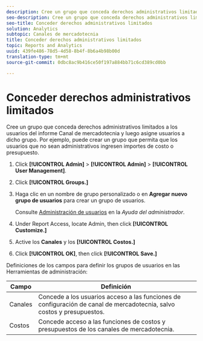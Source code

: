 ```yaml
---
description: Cree un grupo que conceda derechos administrativos limitados a los usuarios del informe Canal de mercadotecnia y luego asigne usuarios a dicho grupo. Por ejemplo, puede crear un grupo que permita que los usuarios que no sean administrativos ingresen importes de costo o presupuesto.
seo-description: Cree un grupo que conceda derechos administrativos limitados a los usuarios del informe Canal de mercadotecnia y luego asigne usuarios a dicho grupo. Por ejemplo, puede crear un grupo que permita que los usuarios que no sean administrativos ingresen importes de costo o presupuesto.
seo-title: Conceder derechos administrativos limitados
solution: Analytics
subtopic: Canales de mercadotecnia
title: Conceder derechos administrativos limitados
topic: Reports and Analytics
uuid: 439fe486-78d5-4d58-8b4f-8b6a4b98b00d
translation-type: tm+mt
source-git-commit: 0dbc8ac9b416ce50f197a884bb71c6cd389cd0bb

---
```



# Conceder derechos administrativos limitados

Cree un grupo que conceda derechos administrativos limitados a los usuarios del informe Canal de mercadotecnia y luego asigne usuarios a dicho grupo. Por ejemplo, puede crear un grupo que permita que los usuarios que no sean administrativos ingresen importes de costo o presupuesto.

1. Click **[!UICONTROL Admin]** &gt; **[!UICONTROL Admin]** &gt; **[!UICONTROL User Management]**.
1. Click **[!UICONTROL Groups.]**
1. Haga clic en un nombre de grupo personalizado o en **Agregar nuevo grupo de usuarios** para crear un grupo de usuarios.

   Consulte [Administración de usuarios](https://marketing.adobe.com/resources/help/en_US/reference/user_management.html) en la *Ayuda del administrador*.

1. Under Report Access, locate Admin, then click **[!UICONTROL Customize.]**
1. Active los **Canales** y los **[!UICONTROL Costos.]**
1. Click **[!UICONTROL OK]**, then click **[!UICONTROL Save.]**

Definiciones de los campos para definir los grupos de usuarios en las Herramientas de administración:

| Campo | Definición |
|--- |--- |
| Canales | Concede a los usuarios acceso a las funciones de configuración de canal de mercadotecnia, salvo costos y presupuestos. |
| Costos | Concede acceso a las funciones de costos y presupuestos de los canales de mercadotecnia. |

